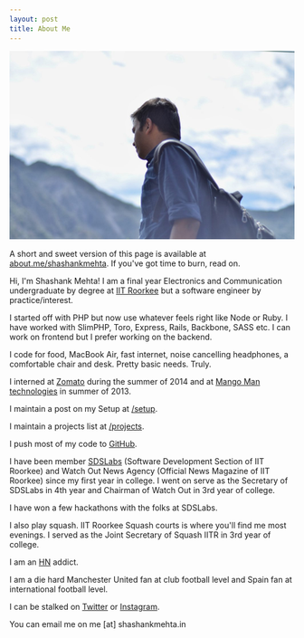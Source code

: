 ```yaml
---
layout: post
title: About Me
---
```

![Cover](/images/cover.jpg)

A short and sweet version of this page is available at [about.me/shashankmehta](http://about.me/shashankmehta). If you've got time to burn, read on.

Hi, I'm Shashank Mehta! I am a final year Electronics and Communication undergraduate by degree at [IIT Roorkee](http://www.iitr.ac.in) but a software engineer by practice/interest.

I started off with PHP but now use whatever feels right like Node or Ruby. I have worked with SlimPHP, Toro, Express, Rails, Backbone, SASS etc. I can work on frontend but I prefer working on the backend. 

I code for food, MacBook Air, fast internet, noise cancelling headphones, a comfortable chair and desk. Pretty basic needs. Truly.

I interned at [Zomato](http://zomato.com) during the summer of 2014 and at [Mango Man technologies](http://teewe.in/) in summer of 2013.

I maintain a post on my Setup at [/setup](/setup). 

I maintain a projects list at [/projects](/projects).

I push most of my code to [GitHub](http://github.com/shashankmehta).

I have been member [SDSLabs](http://sdslabs.co) (Software Development Section of IIT Roorkee) and Watch Out News Agency (Official News Magazine of IIT Roorkee) since my first year in college. I went on serve as the Secretary of SDSLabs in 4th year and Chairman of Watch Out in 3rd year of college.

I have won a few hackathons with the folks at SDSLabs.

I also play squash. IIT Roorkee Squash courts is where you'll find me most evenings. I served as the Joint Secretary of Squash IITR in 3rd year of college.

I am an [HN](http://news.ycombinator.org) addict.

I am a die hard Manchester United fan at club football level and Spain fan at international football level. 

I can be stalked on [Twitter](http://twitter.com/leostatic) or [Instagram](http://instagram.com/shashankmehta).

You can email me on me [at] shashankmehta.in